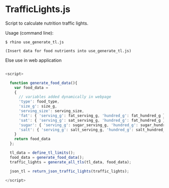 # TrafficLights.js

Script to calculate nutrition traffic lights.

Usage (command line): 

```
$ rhino use_generate_tl.js

(Insert data for food nutrients into use_generate_tl.js)

```

Else use in web application

```javascript

<script>

  function generate_food_data(){
    var food_data = 
    {
      // variables added dynamically in webpage
      'type': food_type,
      'size_g': size_g,
      'serving_size': serving_size,
      'fat': { 'serving_g': fat_serving_g, 'hundred_g': fat_hundred_g }, 
      'sat': { 'serving_g': sat_serving_g, 'hundred_g': fat_hundred_g },
      'sugar': { 'serving_g': sugar_serving_g, 'hundred_g': sugar_hundred_g },
      'salt': { 'serving_g': salt_serving_g, 'hundred_g': salt_hundred_g }
    }
    return food_data
  };

  tl_data = define_tl_limits();
  food_data = generate_food_data();
  traffic_lights = generate_all_tls(tl_data, food_data);

  json_tl = return_json_traffic_lights(traffic_lights);

</script>


```
